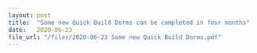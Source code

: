 ```yaml
---
layout: post
title:  "Some new Quick Build Dorms can be completed in four months"
date:   2020-06-23
file_url: "/files/2020-06-23 Some new Quick Build Dorms.pdf"
---
```

